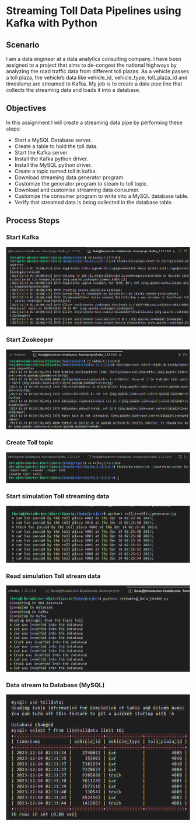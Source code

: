 # Streaming Toll Data Pipelines using Kafka with Python
## Scenario
I am a data engineer at a data analytics consulting company. I have been assigned to a project that aims to de-congest the national highways by analyzing the road traffic data from different toll plazas. As a vehicle passes a toll plaza, the vehicle’s data like vehicle_id, vehicle_type, toll_plaza_id and timestamp are streamed to Kafka. My job is to create a data pipe line that collects the streaming data and loads it into a database.

## Objectives
In this assignment I will create a streaming data pipe by performing these steps:
- Start a MySQL Database server.
- Create a table to hold the toll data.
- Start the Kafka server.
- Install the Kafka python driver.
- Install the MySQL python driver.
- Create a topic named toll in kafka.
- Download streaming data generator program.
- Customize the generator program to steam to toll topic.
- Download and customise streaming data consumer.
- Customize the consumer program to write into a MySQL database table.
- Verify that streamed data is being collected in the database table.

## Process Steps
### Start Kafka
![Start Kafka](https://raw.githubusercontent.com/KhaAzAs/tolldata_streaming_kafka/main/Screenshoot/start_kafka.png)
### Start Zookeeper
![Start Zookeeper](https://raw.githubusercontent.com/KhaAzAs/tolldata_streaming_kafka/main/Screenshoot/start_zookeeper.png)
### Create Toll topic
![Create Toll topic](https://raw.githubusercontent.com/KhaAzAs/tolldata_streaming_kafka/main/Screenshoot/create_toll_topic.png)
### Start simulation Toll streaming data
![Start simulation Toll streaming data](https://raw.githubusercontent.com/KhaAzAs/tolldata_streaming_kafka/main/Screenshoot/simulator_output.png)
### Read simulation Toll stream data
![Read simulation Toll stream data](https://raw.githubusercontent.com/KhaAzAs/tolldata_streaming_kafka/main/Screenshoot/data_reader_output.png)
### Data stream to Database (MySQL)
![Data stream to Database (MySQL)](https://raw.githubusercontent.com/KhaAzAs/tolldata_streaming_kafka/main/Screenshoot/output_row.png)
